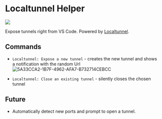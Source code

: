 # Localtunnel Helper
[![](https://img.shields.io/visual-studio-marketplace/i/TylerLeonhardt.vscode-localtunnel)](https://marketplace.visualstudio.com/items?itemName=TylerLeonhardt.vscode-localtunnel)

Expose tunnels right from VS Code. Powered by [Localtunnel](https://localtunnel.github.io/www/).

## Commands

* `Localtunnel: Expose a new tunnel` - creates the new tunnel and shows a notification with the random Url
![5A33CCA2-1B7F-4962-AFA7-B732714CEBCC](https://user-images.githubusercontent.com/2644648/151277418-5913dc7b-5503-44a6-9f12-6d414287e81d.jpeg)

* `Localtunnel: Close an existing tunnel` - silently closes the chosen tunnel

## Future

* Automatically detect new ports and prompt to open a tunnel.
